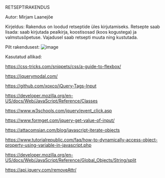 RETSEPTIRAKENDUS

Autor: Mirjam Laanejõe

Kirjeldus: Rakendus on loodud retseptide üles kirjutamiseks. Retsepte saab lisada: saab kirjutada pealkirja, koostisosad (koos kogustega) ja valmstusõpetuse. Vajadusel saab retsepti muuta ning kustutada.

Pilt rakendusest: ![image](https://user-images.githubusercontent.com/71014198/120753552-017e3c00-c514-11eb-9814-35a33eee20a5.png)


Kasutatud allikad: 

https://css-tricks.com/snippets/css/a-guide-to-flexbox/

https://jquerymodal.com/

https://github.com/xoxco/jQuery-Tags-Input

https://developer.mozilla.org/en-US/docs/Web/JavaScript/Reference/Classes

https://www.w3schools.com/jquery/event_click.asp

https://www.formget.com/jquery-get-value-of-input/

https://attacomsian.com/blog/javascript-iterate-objects

https://www.tutorialrepublic.com/faq/how-to-dynamically-access-object-property-using-variable-in-javascript.php

https://developer.mozilla.org/en-US/docs/Web/JavaScript/Reference/Global_Objects/String/split

https://api.jquery.com/removeAttr/
